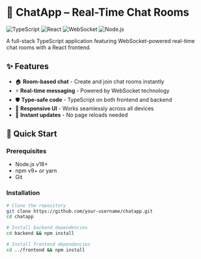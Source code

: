 # 🧠 ChatApp – Real-Time Chat Rooms

![TypeScript](https://img.shields.io/badge/TypeScript-4.9+-3178C6?logo=typescript)
![React](https://img.shields.io/badge/React-18+-61DAFB?logo=react)
![WebSocket](https://img.shields.io/badge/WebSocket-RealTime-010101?logo=socket.io)
![Node.js](https://img.shields.io/badge/Node.js-18+-339933?logo=node.js)

A full-stack TypeScript application featuring WebSocket-powered real-time chat rooms with a React frontend.

## ✨ Features

- 🏠 **Room-based chat** - Create and join chat rooms instantly
- ⚡ **Real-time messaging** - Powered by WebSocket technology
- 🛡️ **Type-safe code** - TypeScript on both frontend and backend
- 📱 **Responsive UI** - Works seamlessly across all devices
- 🔄 **Instant updates** - No page reloads needed

## 🚀 Quick Start

### Prerequisites
- Node.js v18+
- npm v9+ or yarn
- Git

### Installation
```bash
# Clone the repository
git clone https://github.com/your-username/chatapp.git
cd chatapp

# Install backend dependencies
cd backend && npm install

# Install frontend dependencies
cd ../frontend && npm install
